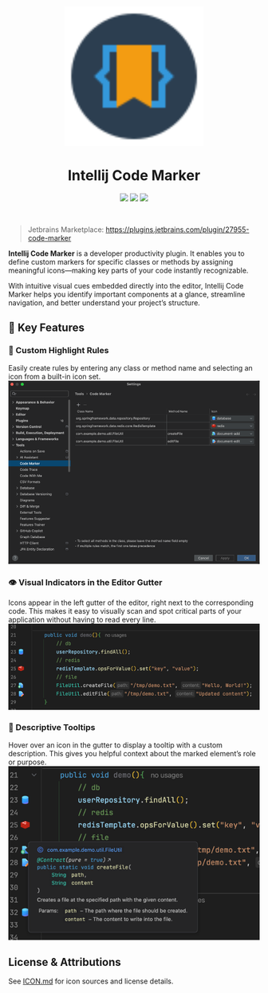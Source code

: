 <div align="center">
    <a href="https://plugins.jetbrains.com/plugin/27955-code-marker">
        <img src="./src/main/resources/META-INF/pluginIcon.svg" width="280" height="280" alt="logo"/>
    </a>
</div>

<h1 align="center">Intellij Code Marker</h1>

<p align="center">
<a href="https://plugins.jetbrains.com/plugin/27955-code-marker"><img src="https://img.shields.io/jetbrains/plugin/r/stars/27955?style=flat-square"></a>
<a href="https://plugins.jetbrains.com/plugin/27955-code-marker"><img src="https://img.shields.io/jetbrains/plugin/d/27955-code-marker.svg?style=flat-square"></a>
<a href="https://plugins.jetbrains.com/plugin/27955-code-marker"><img src="https://img.shields.io/jetbrains/plugin/v/27955-code-marker.svg?style=flat-square"></a>
</p>

<br>

> Jetbrains Marketplace: https://plugins.jetbrains.com/plugin/27955-code-marker

<b>Intellij Code Marker</b> is a developer productivity plugin.
It enables you to define custom markers for specific classes or methods by assigning meaningful icons—making key parts of your code instantly recognizable.

With intuitive visual cues embedded directly into the editor, Intellij Code Marker helps you identify important components at a glance, streamline navigation, and better understand your project’s structure.

## 🔧 Key Features

### 🎯 Custom Highlight Rules
Easily create rules by entering any class or method name and selecting an icon from a built-in icon set.
<br>
![settings.png](pic/settings.png)

### 👁️ Visual Indicators in the Editor Gutter
Icons appear in the left gutter of the editor, right next to the corresponding code.
This makes it easy to visually scan and spot critical parts of your application without having to read every line.
<br>
![line-marker.png](pic/line-marker.png)

### 💬 Descriptive Tooltips
Hover over an icon in the gutter to display a tooltip with a custom description.
This gives you helpful context about the marked element’s role or purpose.
<br>
![line-marker-2.png](pic/line-marker-2.png)

## License & Attributions
See [ICON.md](./ICON.md) for icon sources and license details.
